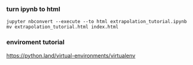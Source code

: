 ### turn ipynb to html
```shell
jupyter nbconvert --execute --to html extrapolation_tutorial.ipynb
mv extrapolation_tutorial.html index.html
```

### enviroment tutorial
https://python.land/virtual-environments/virtualenv
